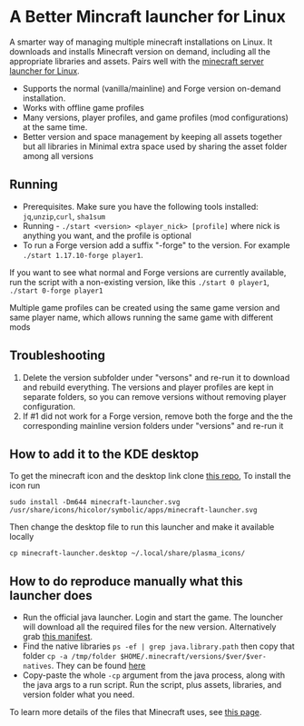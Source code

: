 # A Better Mincraft launcher for Linux

A smarter way of managing multiple minecraft installations on Linux. It downloads and installs Minecraft version on demand, including all the appropriate libraries and assets.
Pairs well with the [minecraft server launcher for Linux](https://github.com/alexivkin/minecraft-server-container). 

* Supports the normal (vanilla/mainline) and Forge version on-demand installation. 
* Works with offline game profiles
* Many versions, player profiles, and game profiles (mod configurations) at the same time.
* Better version and space management by keeping all assets together but all libraries in Minimal extra space used by sharing the asset folder among all versions

## Running

* Prerequisites. Make sure you have the following tools installed: `jq`,`unzip`,`curl`, `sha1sum`
* Running - `./start <version> <player_nick> [profile]` where nick is anything you want, and the profile is optional
* To run a Forge version add a suffix "-forge" to the version. For example `./start 1.17.10-forge player1`. 

If you want to see what normal and Forge versions are currently available, run the script with a non-existing version, like this `./start 0 player1`, `./start 0-forge player1`

Multiple game profiles can be created using the same game version and same player name, which allows running the same game with different mods

## Troubleshooting

1. Delete the version subfolder under "versons" and re-run it to download and rebuild everything. The versions and player profiles are kept in separate folders, so you can remove versions without removing player configuration.
2. If #1 did not work for a Forge version, remove both the forge and the the corresponding mainline version folders under "versions" and re-run it 

## How to add it to the KDE desktop 

To get the minecraft icon and the desktop link clone [this repo](https://aur.archlinux.org/minecraft-launcher.git), To install the icon run

`sudo install -Dm644 minecraft-launcher.svg /usr/share/icons/hicolor/symbolic/apps/minecraft-launcher.svg`

Then change the desktop file to run this launcher and make it available locally

`cp minecraft-launcher.desktop ~/.local/share/plasma_icons/`

## How to do reproduce manually what this launcher does

* Run the official java launcher. Login and start the game. The louncher will download all the required files for the new version. Alternatively grab [this manifest](https://launchermeta.mojang.com/mc/game/version_manifest.json).
* Find the native libraries `ps -ef | grep java.library.path` then copy that folder `cp -a /tmp/folder $HOME/.minecraft/versions/$ver/$ver-natives`. They can be found [here](https://libraries.minecraft.net/)
* Copy-paste the whole `-cp` argument from the java process, along with the java args to a run script. Run the script, plus assets, libraries, and version folder what you need.

To learn more details of the files that Minecraft uses, see [this page](https://wiki.vg/Game_files).

